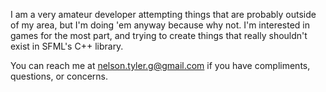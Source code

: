 I am a very amateur developer attempting things that are probably outside of my area, but I'm doing 'em anyway because why not. I'm interested
in games for the most part, and trying to create things that really shouldn't exist in SFML's C++ library. 

You can reach me at nelson.tyler.g@gmail.com if you have compliments, questions, or concerns.

